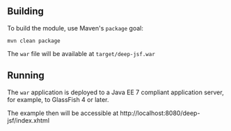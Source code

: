 ## Building

To build the module, use Maven's `package` goal:

```
mvn clean package
```

The `war` file will be available at `target/deep-jsf.war`

## Running

The `war` application is deployed to a Java EE 7 compliant application server, for example, to GlassFish 4 or later.

The example then will be accessible at http://localhost:8080/deep-jsf/index.xhtml